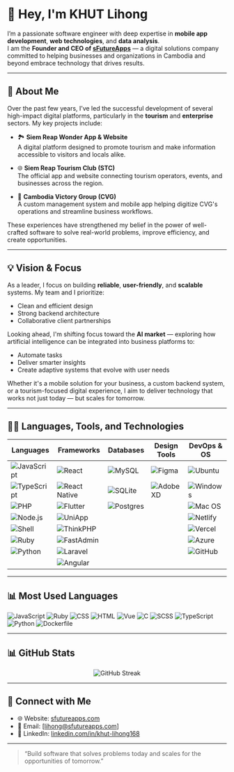 # 👋 Hey, I'm KHUT Lihong

I’m a passionate software engineer with deep expertise in **mobile app development**, **web technologies**, and **data analysis**.  
I am the **Founder and CEO of [sFutureApps](https://sfutureapps.com)** — a digital solutions company committed to helping businesses and organizations in Cambodia and beyond embrace technology that drives results.

---

## 🧩 About Me

Over the past few years, I’ve led the successful development of several high-impact digital platforms, particularly in the **tourism** and **enterprise** sectors. My key projects include:

- 🏞 **Siem Reap Wonder App & Website**  
  A digital platform designed to promote tourism and make information accessible to visitors and locals alike.

- 🌐 **Siem Reap Tourism Club (STC)**  
  The official app and website connecting tourism operators, events, and businesses across the region.

- 🏢 **Cambodia Victory Group (CVG)**  
  A custom management system and mobile app helping digitize CVG's operations and streamline business workflows.

These experiences have strengthened my belief in the power of well-crafted software to solve real-world problems, improve efficiency, and create opportunities.

---

## 💡 Vision & Focus

As a leader, I focus on building **reliable**, **user-friendly**, and **scalable** systems. My team and I prioritize:
- Clean and efficient design
- Strong backend architecture
- Collaborative client partnerships

Looking ahead, I'm shifting focus toward the **AI market** — exploring how artificial intelligence can be integrated into business platforms to:
- Automate tasks
- Deliver smarter insights
- Create adaptive systems that evolve with user needs

Whether it's a mobile solution for your business, a custom backend system, or a tourism-focused digital experience, I aim to deliver technology that works not just today — but scales for tomorrow.

---

## 👨‍💻 Languages, Tools, and Technologies

| Languages                                                                                                      | Frameworks                                                                                                            | Databases                                                                                  | Design Tools                                                      | DevOps & OS                                               |
|---------------------------------------------------------------------------------------------------------------|-----------------------------------------------------------------------------------------------------------------------------------|--------------------------------------------------------------------------------------------|-------------------------------------------------------------------|------------------------------------------------------------|
| ![JavaScript](https://img.shields.io/badge/-JavaScript-F7DF1E?style=flat&logo=javascript&logoColor=000)       | ![React](https://img.shields.io/badge/-React-20232A?style=flat&logo=react)                                                       | ![MySQL](https://img.shields.io/badge/-MySQL-00758F?style=flat&logo=mysql&logoColor=white) | ![Figma](https://img.shields.io/badge/-Figma-F24E1E?style=flat&logo=figma&logoColor=white) | ![Ubuntu](https://img.shields.io/badge/-Ubuntu-E95420?style=flat&logo=ubuntu&logoColor=white) |
| ![TypeScript](https://img.shields.io/badge/-TypeScript-3178C6?style=flat&logo=typescript&logoColor=white)     | ![React Native](https://img.shields.io/badge/-React_Native-61DAFB?style=flat&logo=react&logoColor=000)                           | ![SQLite](https://img.shields.io/badge/-SQLite-003B57?style=flat&logo=sqlite&logoColor=white) | ![Adobe XD](https://img.shields.io/badge/-AdobeXD-FF61F6?style=flat&logo=adobexd&logoColor=white) | ![Windows](https://img.shields.io/badge/-Windows-0078D6?style=flat&logo=windows&logoColor=white) |
| ![PHP](https://img.shields.io/badge/-PHP-777BB4?style=flat&logo=php&logoColor=white)                          | ![Flutter](https://img.shields.io/badge/-Flutter-02569B?style=flat&logo=flutter&logoColor=white)                                 | ![Postgres](https://img.shields.io/badge/-Postgres-4169E1?style=flat&logo=postgresql&logoColor=white) |                                                                   | ![Mac OS](https://img.shields.io/badge/-macOS-000000?style=flat&logo=apple&logoColor=white) |
| ![Node.js](https://img.shields.io/badge/-Node.js-339933?style=flat&logo=nodedotjs&logoColor=white)            | ![UniApp](https://img.shields.io/badge/-UniApp-41B883?style=flat&logo=vue.js&logoColor=white)                                     |                                                                                            |                                                                   | ![Netlify](https://img.shields.io/badge/-Netlify-00C7B7?style=flat&logo=netlify&logoColor=white) |
| ![Shell](https://img.shields.io/badge/-Shell-121011?style=flat&logo=gnu-bash&logoColor=white)                 | ![ThinkPHP](https://img.shields.io/badge/-ThinkPHP-0674C1?style=flat&logo=php&logoColor=white)                                   |                                                                                            |                                                                   | ![Vercel](https://img.shields.io/badge/-Vercel-000000?style=flat&logo=vercel&logoColor=white) |
| ![Ruby](https://img.shields.io/badge/-Ruby-CC342D?style=flat&logo=ruby&logoColor=white)                       | ![FastAdmin](https://img.shields.io/badge/-FastAdmin-FF6D00?style=flat)                                                           |                                                                                            |                                                                   | ![Azure](https://img.shields.io/badge/-Azure-0078D4?style=flat&logo=microsoftazure&logoColor=white) |
| ![Python](https://img.shields.io/badge/-Python-3776AB?style=flat&logo=python&logoColor=white)                 | ![Laravel](https://img.shields.io/badge/-Laravel-FF2D20?style=flat&logo=laravel&logoColor=white)                                 |                                                                                            |                                                                   | ![GitHub](https://img.shields.io/badge/-GitHub-181717?style=flat&logo=github&logoColor=white) |
|                                                                                                               | ![Angular](https://img.shields.io/badge/-Angular-DD0031?style=flat&logo=angular&logoColor=white)                                 |                                                                                            |                                                                   |                                                            |

---

## 📊 Most Used Languages

![JavaScript](https://img.shields.io/badge/JavaScript-32.04%25-F7DF1E?style=flat&logo=javascript&logoColor=000)
![Ruby](https://img.shields.io/badge/Ruby-23.52%25-CC342D?style=flat&logo=ruby&logoColor=white)
![CSS](https://img.shields.io/badge/CSS-19.00%25-1572B6?style=flat&logo=css3&logoColor=white)
![HTML](https://img.shields.io/badge/HTML-13.06%25-E34F26?style=flat&logo=html5&logoColor=white)
![Vue](https://img.shields.io/badge/Vue-7.18%25-4FC08D?style=flat&logo=vuedotjs&logoColor=white)
![C](https://img.shields.io/badge/C-2.40%25-A8B9CC?style=flat&logo=c&logoColor=white)
![SCSS](https://img.shields.io/badge/SCSS-1.30%25-CC6699?style=flat&logo=sass&logoColor=white)
![TypeScript](https://img.shields.io/badge/TypeScript-0.84%25-3178C6?style=flat&logo=typescript&logoColor=white)
![Python](https://img.shields.io/badge/Python-0.64%25-3776AB?style=flat&logo=python&logoColor=white)
![Dockerfile](https://img.shields.io/badge/Dockerfile-0.03%25-2496ED?style=flat&logo=docker&logoColor=white)


---

## 📊 GitHub Stats

<p align="center">
  <img src="https://streak-stats.demolab.com?user=ipman3" alt="GitHub Streak" />
</p>

---

## 🔗 Connect with Me

- 🌐 Website: [sfutureapps.com](https://sfutureapps.com)  
- 📧 Email: [lihong@sfutureapps.com]  
- 💼 LinkedIn: [linkedin.com/in/khut-lihong168](#)  

---

> “Build software that solves problems today and scales for the opportunities of tomorrow.”

